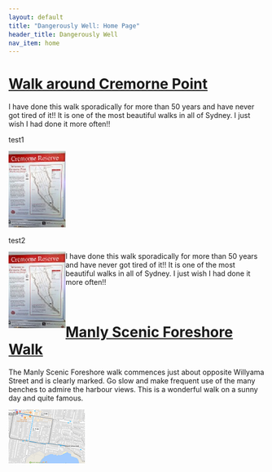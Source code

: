 ```yaml
---
layout: default
title: "Dangerously Well: Home Page"
header_title: Dangerously Well
nav_item: home
---
```






# [](#header-1)[Walk around Cremorne Point](\walks\walk_around_cremorne_point)


I have done this walk sporadically for more than 50 years and have never got tired of it!! It is one of the most beautiful walks in all of Sydney. I just wish I had done it more often!!

test1

[![](\assets\img\cremorne_point\WalkAroundCremornePoint_112_150.jpg "Cremorne Point Map")](\assets\img\cremorne_point\WalkAroundCremornePoint.jpg)

test2

<img align="left" src="\assets\img\cremorne_point\WalkAroundCremornePoint_112_150.jpg" />  
I have done this walk sporadically for more than 50 years and have never got tired of it!! It is one of the most beautiful walks in all of Sydney. I just wish I had done it more often!!                                     
<br>
<br>
<br>



 
 



 
 

# [](#header-2)[Manly Scenic Foreshore Walk](\walks\manly_foreshore)

The Manly Scenic Foreshore walk commences just about opposite Willyama Street and is clearly marked. Go slow and make frequent use of the many benches to admire the harbour views. This is a wonderful walk on a sunny day and quite famous.

![](\assets\img\manly_foreshore\map_manly_foreshore_walk_150_106.png)








